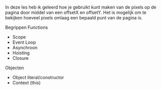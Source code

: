 In deze les heb ik geleerd hoe je gebruikt kunt maken van de pixels op de pagina door middel van een offsetX en offsetY. Het is mogelijk om te bekijken hoeveel pixels omlaag een bepaald punt van de pagina is. 

Begrippen
Functions
-	Scope
-	Event Loop
-	Asynchroon
-	Hoisting
-	Closure

Objecten
-	Object literal/constructor
-	Context (this)